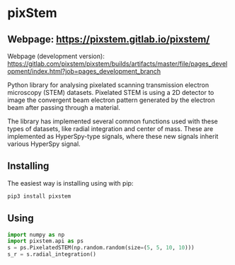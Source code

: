 # pixStem

## Webpage: https://pixstem.gitlab.io/pixstem/

Webpage (development version): https://gitlab.com/pixstem/pixstem/builds/artifacts/master/file/pages_development/index.html?job=pages_development_branch

Python library for analysing pixelated scanning transmission electron microscopy (STEM) datasets.
Pixelated STEM is using a 2D detector to image the convergent beam electron pattern generated by the electron beam after passing through a material.

The library has implemented several common functions used with these types of datasets, like radial integration and center of mass.
These are implemented as HyperSpy-type signals, where these new signals inherit various HyperSpy signal.


Installing
----------

The easiest way is installing using with pip:

```bash
pip3 install pixstem
```

Using
-----

```python
import numpy as np
import pixstem.api as ps
s = ps.PixelatedSTEM(np.random.random(size=(5, 5, 10, 10)))
s_r = s.radial_integration()
```
